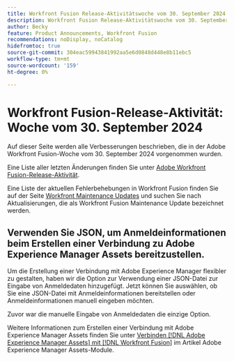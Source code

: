 ```yaml
---
title: Workfront Fusion Release-Aktivitätswoche vom 30. September 2024
description: Workfront Fusion Release-Aktivitätswoche vom 30. September 2024
author: Becky
feature: Product Announcements, Workfront Fusion
recommendations: noDisplay, noCatalog
hidefromtoc: true
source-git-commit: 304eac59943841992aa5e6d0848d448e8b11ebc5
workflow-type: tm+mt
source-wordcount: '159'
ht-degree: 0%

---
```


# Workfront Fusion-Release-Aktivität: Woche vom 30. September 2024

Auf dieser Seite werden alle Verbesserungen beschrieben, die in der Adobe Workfront Fusion-Woche vom 30. September 2024 vorgenommen wurden.

Eine Liste aller letzten Änderungen finden Sie unter [Adobe Workfront Fusion-Release-Aktivität](../../../product-announcements/product-releases/fusion-release-activity/fusion-release-activity.md).

Eine Liste der aktuellen Fehlerbehebungen in Workfront Fusion finden Sie auf der Seite [Workfront Maintenance Updates](https://experienceleague.adobe.com/docs/workfront-known-issues/releases/current-updates.html) und suchen Sie nach Aktualisierungen, die als Workfront Fusion Maintenance Update bezeichnet werden.

## Verwenden Sie JSON, um Anmeldeinformationen beim Erstellen einer Verbindung zu Adobe Experience Manager Assets bereitzustellen.

Um die Erstellung einer Verbindung mit Adobe Experience Manager flexibler zu gestalten, haben wir die Option zur Verwendung einer JSON-Datei zur Eingabe von Anmeldedaten hinzugefügt. Jetzt können Sie auswählen, ob Sie eine JSON-Datei mit Anmeldeinformationen bereitstellen oder Anmeldeinformationen manuell eingeben möchten.

Zuvor war die manuelle Eingabe von Anmeldedaten die einzige Option.

Weitere Informationen zum Erstellen einer Verbindung mit Adobe Experience Manager Assets finden Sie unter [Verbinden [!DNL Adobe Experience Manager Assets] mit [!DNL Workfront Fusion]](/help/quicksilver/workfront-fusion/apps-and-their-modules/aem-assets-modules.md#connect-adobe-experience-manager-assets-to-workfront-fusion) im Artikel Adobe Experience Manager Assets-Module.
